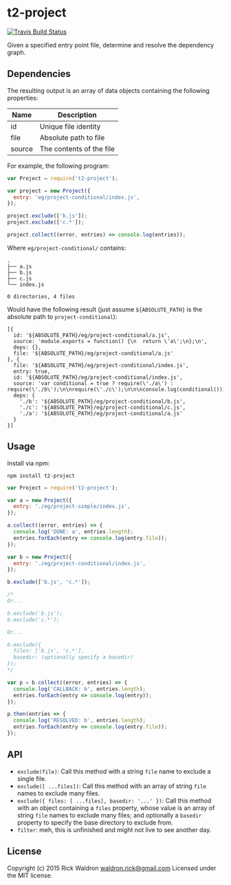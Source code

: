 # t2-project

[![Travis Build Status](https://travis-ci.org/rwaldron/t2-project.svg?branch=master)](https://travis-ci.org/rwaldron/t2-project) 

Given a specified entry point file, determine and resolve the dependency graph. 

## Dependencies

The resulting output is an array of data objects containing the following properties: 

| Name | Description |
| ---- | ----------- |
| id | Unique file identity |
| file | Absolute path to file |
| source | The contents of the file |


For example, the following program: 

```js
var Project = require('t2-project');

var project = new Project({
  entry: 'eg/project-conditional/index.js',
});

project.exclude(['b.js']);
project.exclude(['c.*']);

project.collect((error, entries) => console.log(entries));
```

Where `eg/project-conditional/` contains: 

```
.
├── a.js
├── b.js
├── c.js
└── index.js

0 directories, 4 files
```

Would have the following result (just assume `${ABSOLUTE_PATH}` is the absolute path to `project-conditional`):

```
[{
  id: '${ABSOLUTE_PATH}/eg/project-conditional/a.js',
  source: 'module.exports = function() {\n  return \'a\';\n};\n',
  deps: {},
  file: '${ABSOLUTE_PATH}/eg/project-conditional/a.js'
}, {
  file: '${ABSOLUTE_PATH}/eg/project-conditional/index.js',
  entry: true,
  id: '${ABSOLUTE_PATH}/eg/project-conditional/index.js',
  source: 'var conditional = true ? require(\'./a\') : require(\'./b\');\n\nrequire(\'./c\');\n\n\nconsole.log(conditional());\n',
  deps: {
    './b': '${ABSOLUTE_PATH}/eg/project-conditional/b.js',
    './c': '${ABSOLUTE_PATH}/eg/project-conditional/c.js',
    './a': '${ABSOLUTE_PATH}/eg/project-conditional/a.js'
  }
}]
```


## Usage

Install via npm: 

```
npm install t2-project
```

```js
var Project = require('t2-project');

var a = new Project({
  entry: './eg/project-simple/index.js',
});

a.collect((error, entries) => {
  console.log('DONE: a', entries.length);
  entries.forEach(entry => console.log(entry.file));
});

var b = new Project({
  entry: './eg/project-conditional/index.js',
});

b.exclude(['b.js', 'c.*']);

/*
Or...

b.exclude('b.js');
b.exclude('c.*');

Or... 

b.exclude({
  files: ['b.js', 'c.*'],
  basedir: (optionally specify a basedir)
});
*/

var p = b.collect((error, entries) => {
  console.log('CALLBACK: b', entries.length);
  entries.forEach(entry => console.log(entry));
});

p.then(entries => {
  console.log('RESOLVED: b', entries.length);
  entries.forEach(entry => console.log(entry.file));
});
```



## API

- `exclude(file)`: Call this method with a string `file` name to exclude a single file. 
- `exclude([ ...files])`: Call this method with an array of string `file` names to exclude many files. 
- `exclude({ files: [ ...files], basedir: '...' })`: Call this method with an object containing a `files` property, whose value is an array of string `file` names to exclude many files; and optionally a `basedir` property to specify the base directory to exclude from.
- `filter`: meh, this is unfinished and might not live to see another day. 



## License

Copyright (c) 2015 Rick Waldron <waldron.rick@gmail.com>
Licensed under the MIT license.

